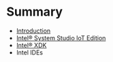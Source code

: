 # Summary

* [Introduction](documentation/Introduction.md)
* [Intel® System Studio IoT Edition](documentation/IntelSystemStudioIoTEdition.md)
* [Intel® XDK](documentation/IntelXdk.md)
* Intel IDEs

